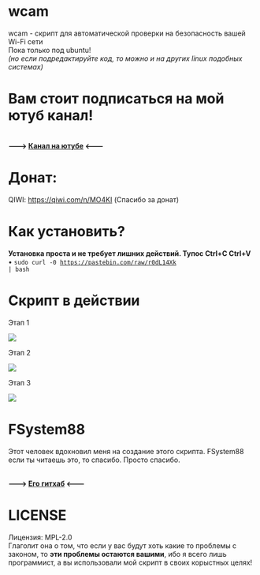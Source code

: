 # wcam
wcam - скрипт для автоматической проверки на безопасность вашей Wi-Fi сети<br>
Пока только под ubuntu!<br><i>(но если подредактируйте код, то можно и на других linux подобных системах)</i><br>
# Вам стоит подписаться на мой ютуб канал!
<br><b>---> <a href="https://www.youtube.com/c/IkoPika">Канал на ютубе</a> <---</b><br>

# Донат:
QIWI: https://qiwi.com/n/MO4KI
(Спасибо за донат)

# Как установить?
<b>Установка проста и не требует лишних действий. Тупоc Ctrl+C Ctrl+V</b><br>
• <code>sudo curl -0 https://pastebin.com/raw/r0dL14Xk | bash</code><br>

# Скрипт в действии

  Этап 1

  ![](https://i.imgur.com/k0Y9bei.png)
  
  Этап 2
  
  ![](https://i.imgur.com/XZ9Zy6O.png)
  
  Этап 3
  
  ![](https://i.imgur.com/Rhw9JhB.png)


# FSystem88
Этот человек вдохновил меня на создание этого скрипта.
FSystem88 если ты читаешь это, то спасибо. Просто спасибо.

<br><b>---> <a href="https://github.com/FSystem88">Его гитхаб</a> <---</b><br>

# LICENSE
Лицензия: MPL-2.0<br>
Глаголит она о том, что если у вас будут хоть какие то проблемы с законом, то <b>эти проблемы остаются вашими</b>, ибо я всего лишь программист, а вы использовали мой скрипт в своих корыстных целях!
